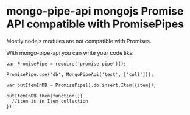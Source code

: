 # mongo-pipe-api mongojs Promise API compatible with PromisePipes

Mostly nodejs modules are not compatible with Promises.

With mongo-pipe-api you can write your code like
```
var PromisePipe = require('promise-pipe')();

PromisePipe.use('db', MongoPipeApi('test', ['coll']));

var putItemInDB = PromisePipe().db.insert.Item({item});

putItemInDB.then(function(){
  //item is in Item collection
})
```
